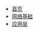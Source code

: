 - [首页](../README.md)
- [网络基础](/computer_network/basic.md)
- [应用层](/computer_network/application_layer.md)